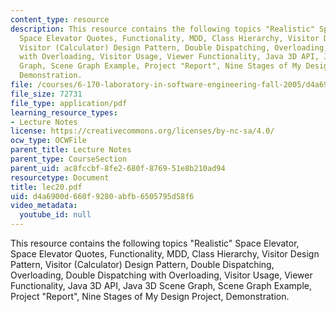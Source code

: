 ```yaml
---
content_type: resource
description: This resource contains the following topics "Realistic" Space Elevator,
  Space Elevator Quotes, Functionality, MDD, Class Hierarchy, Visitor Design Pattern,
  Visitor (Calculator) Design Pattern, Double Dispatching, Overloading, Double Dispatching
  with Overloading, Visitor Usage, Viewer Functionality, Java 3D API, Java 3D Scene
  Graph, Scene Graph Example, Project "Report", Nine Stages of My Design Project,
  Demonstration.
file: /courses/6-170-laboratory-in-software-engineering-fall-2005/d4a6900d660f9280abfb6505795d58f6_lec20.pdf
file_size: 72731
file_type: application/pdf
learning_resource_types:
- Lecture Notes
license: https://creativecommons.org/licenses/by-nc-sa/4.0/
ocw_type: OCWFile
parent_title: Lecture Notes
parent_type: CourseSection
parent_uid: ac8fccbf-8fe2-680f-8769-51e8b210ad94
resourcetype: Document
title: lec20.pdf
uid: d4a6900d-660f-9280-abfb-6505795d58f6
video_metadata:
  youtube_id: null
---
```

This resource contains the following topics "Realistic" Space Elevator, Space Elevator Quotes, Functionality, MDD, Class Hierarchy, Visitor Design Pattern, Visitor (Calculator) Design Pattern, Double Dispatching, Overloading, Double Dispatching with Overloading, Visitor Usage, Viewer Functionality, Java 3D API, Java 3D Scene Graph, Scene Graph Example, Project "Report", Nine Stages of My Design Project, Demonstration.